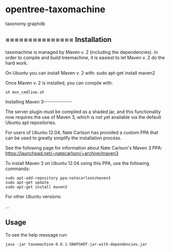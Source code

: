 opentree-taxomachine
====================

taxonomy graphdb

===============
Installation
---------------
taxomachine is managed by Maven v. 2 (including the dependencies). In order to compile and build treemachine, it is easiest to let Maven v. 2 do the hard work.

On Ubuntu you can install Maven v. 2 with:
sudo apt-get install maven2

Once Maven v. 2 is installed, you can compile with:
	
	sh mvn_cmdline.sh

Installing Maven 3--------------

The server plugin must be compiled as a shaded jar, and this functionality now requires the use of Maven 3, which is not yet available via the default Ubuntu apt repositories.

For users of Ubuntu 12.04, Nate Carlson has provided a custom PPA that can be used to greatly simplify the installation process.

See the following page for information about Nate Carlson's Maven 3 PPA:
https://launchpad.net/~natecarlson/+archive/maven3

To install Maven 3 on Ubuntu 12.04 using this PPA, use the following commands:

	sudo apt-add-repository ppa:natecarlson/maven3
	sudo apt-get update
	sudo apt-get install maven3

For other Ubuntu versions:

...

Usage
--------------
To see the help message run:

	java -jar taxomachine-0.0.1-SNAPSHOT-jar-with-dependencies.jar

